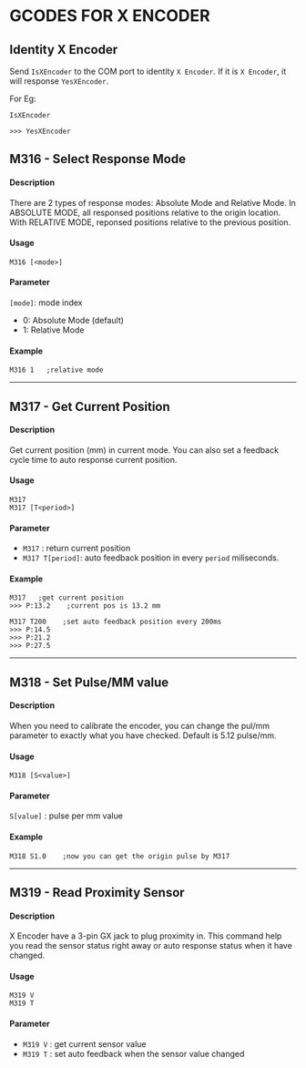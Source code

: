 # GCODES FOR X ENCODER

## Identity X Encoder

Send `IsXEncoder` to the COM port to identity `X Encoder`. If it is `X Encoder`, it will response `YesXEncoder`.

For Eg:

```
IsXEncoder

>>> YesXEncoder
```

## M316 - Select Response Mode

#### Description

There are 2 types of response modes: Absolute Mode and Relative Mode. In ABSOLUTE MODE, all responsed positions relative to the origin location. With RELATIVE MODE, reponsed positions relative to the previous position.

#### Usage

```
M316 [<mode>]
```

#### Parameter

`[mode]`: mode index

* 0: Absolute Mode (default)
* 1: Relative Mode

#### Example

```
M316 1   ;relative mode
```

---


## M317 - Get Current Position

#### Description

Get current position (mm) in current mode. You can also set a feedback cycle time to auto response current position.

#### Usage

```
M317
M317 [T<period>]
```

#### Parameter

* `M317` : return current position
* `M317 T[period]`: auto feedback position in every `period` miliseconds.

#### Example 

```
M317   ;get current position
>>> P:13.2    ;current pos is 13.2 mm

M317 T200    ;set auto feedback position every 200ms
>>> P:14.5
>>> P:21.2
>>> P:27.5

```

---

## M318 - Set Pulse/MM value

#### Description

When you need to calibrate the encoder, you can change the pul/mm parameter to exactly what you have checked. Default is 5.12 pulse/mm.

#### Usage

```
M318 [S<value>]
```

#### Parameter

`S[value]` : pulse per mm value

#### Example

```
M318 S1.0    ;now you can get the origin pulse by M317
```

---

## M319 - Read Proximity Sensor

#### Description

X Encoder have a 3-pin GX jack to plug proximity in. This command help you read the sensor status right away or auto response status when it have changed.

#### Usage

```
M319 V
M319 T
```

#### Parameter

* `M319 V` : get current sensor value
* `M319 T` : set auto feedback when the sensor value changed
